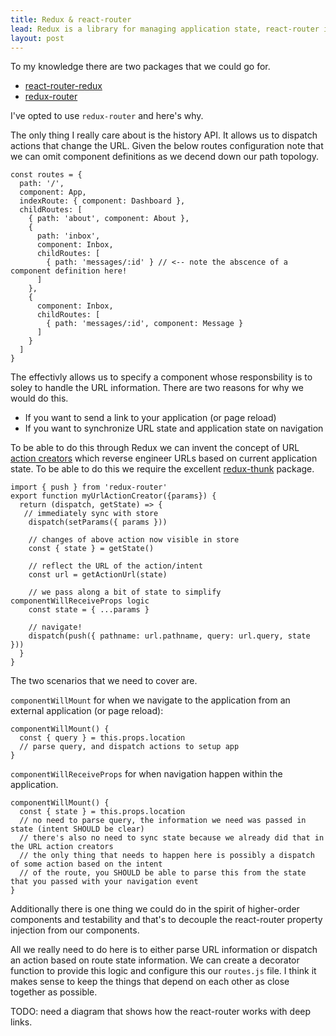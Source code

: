 ```yaml
---
title: Redux & react-router
lead: Redux is a library for managing application state, react-router is a library for building single-page applications in React.js when you try to combine these things you'll run into a couple of issues. I've outlined what those issues are and how I've chosen to deal with them here.
layout: post
---
```


To my knowledge there are two packages that we could go for.

* [react-router-redux](https://github.com/reactjs/react-router-redux)
* [redux-router](https://github.com/acdlite/redux-router)

I've opted to use `redux-router` and here's why.

The only thing I really care about is the history API. It allows us to dispatch actions that change the URL. Given the below routes configuration note that we can omit component definitions as we decend down our path topology.

~~~
const routes = {
  path: '/',
  component: App,
  indexRoute: { component: Dashboard },
  childRoutes: [
    { path: 'about', component: About },
    {
      path: 'inbox',
      component: Inbox,
      childRoutes: [
        { path: 'messages/:id' } // <-- note the abscence of a component definition here!
      ]
    },
    {
      component: Inbox,
      childRoutes: [
        { path: 'messages/:id', component: Message }
      ]
    }
  ]
}
~~~

The effectivly allows us to specify a component whose responsbility is to soley to handle the URL information. There are two reasons for why we would do this.

* If you want to send a link to your application (or page reload)
* If you want to synchronize URL state and application state on navigation

To be able to do this through Redux we can invent the concept of URL [action creators](http://redux.js.org/docs/basics/Actions.html) which reverse engineer URLs based on current application state. To be able to do this we require the excellent [redux-thunk](https://github.com/gaearon/redux-thunk) package.

~~~
import { push } from 'redux-router'
export function myUrlActionCreator({params}) {
  return (dispatch, getState) => {
   // immediately sync with store
    dispatch(setParams({ params }))
    
    // changes of above action now visible in store
    const { state } = getState() 
    
    // reflect the URL of the action/intent
    const url = getActionUrl(state)
    
    // we pass along a bit of state to simplify componentWillReceiveProps logic
    const state = { ...params } 
    
    // navigate!
    dispatch(push({ pathname: url.pathname, query: url.query, state }))
  }
}
~~~

The two scenarios that we need to cover are.

`componentWillMount` for when we navigate to the application from an external application (or page reload):

~~~
componentWillMount() {
  const { query } = this.props.location
  // parse query, and dispatch actions to setup app
}
~~~

`componentWillReceiveProps` for when navigation happen within the application.

~~~
componentWillMount() {
  const { state } = this.props.location
  // no need to parse query, the information we need was passed in state (intent SHOULD be clear)
  // there's also no need to sync state because we already did that in the URL action creators
  // the only thing that needs to happen here is possibly a dispatch of some action based on the intent
  // of the route, you SHOULD be able to parse this from the state that you passed with your navigation event
}
~~~

Additionally there is one thing we could do in the spirit of higher-order components and testability and that's to decouple the react-router property injection from our components.

All we really need to do here is to either parse URL information or dispatch an action based on route state information. We can create a decorator function to provide this logic and configure this our `routes.js` file. I think it makes sense to keep the things that depend on each other as close together as possible.

TODO: need a diagram that shows how the react-router works with deep links.
